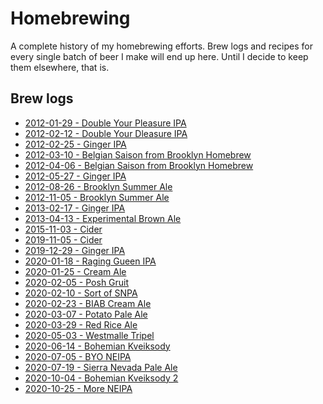 # Homebrewing

A complete history of my homebrewing efforts. Brew logs and recipes
for every single batch of beer I make will end up here. Until I decide
to keep them elsewhere, that is.

## Brew logs

- [2012-01-29 - Double Your Pleasure IPA](/double%20your%20pleasure%20IPA/brewlog_2012-01-29.txt)
- [2012-02-12 - Double Your Dleasure IPA](/double%20your%20pleasure%20IPA/brewlog_2012-02-12.txt)
- [2012-02-25 - Ginger IPA](/ginger%20ipa/brewlog_2012-02-25.txt)
- [2012-03-10 - Belgian Saison from Brooklyn Homebrew](/belgian%20saison%20from%20brooklyn%20homebrew/brewlog_2012-03-10.txt)
- [2012-04-06 - Belgian Saison from Brooklyn Homebrew](/belgian%20saison%20from%20brooklyn%20homebrew/brewlog_2012-04-06.txt)
- [2012-05-27 - Ginger IPA](/ginger%20ipa/brewlog_2012-05-27.txt)
- [2012-08-26 - Brooklyn Summer Ale](/brooklyn%20summer%20ale/brewlog_2012-08-26.txt)
- [2012-11-05 - Brooklyn Summer Ale](/brooklyn%20summer%20ale/brewlog_2012-11-05.txt)
- [2013-02-17 - Ginger IPA](/ginger%20ipa/brewlog_2013-02-17.txt)
- [2013-04-13 - Experimental Brown Ale](/experimental%20brown%20ale/brewlog_2013-04-13.txt)
- [2015-11-03 - Cider](/cider/log_2015-11-03.txt)
- [2019-11-05 - Cider](/cider/log_2019-11-05.txt)
- [2019-12-29 - Ginger IPA](/ginger%20ipa/brewlog_20191229.txt)
- [2020-01-18 - Raging Gueen IPA](/raging%20queen/brewlog_2020-01-18.md)
- [2020-01-25 - Cream Ale](/cream%20ale/brewlog_2020-01-25.md)
- [2020-02-05 - Posh Gruit](/gruit/brewlog_2020-02-05.md)
- [2020-02-10 - Sort of SNPA](/pale%20ale/brewlog_2020-02-10.md)
- [2020-02-23 - BIAB Cream Ale](/cream%20ale/brewlog_2020-02-23.md)
- [2020-03-07 - Potato Pale Ale](/pale%20ale/brewlog_2020-03-07.md)
- [2020-03-29 - Red Rice Ale](/red%20rice%20ale/brewlog_2020-03-29.md)
- [2020-05-03 - Westmalle Tripel](/westmalle%20tripel/brewlog_2020-05-03.md)
- [2020-06-14 - Bohemian Kveiksody](/pilsner/brewlog_2020-06-14.md)
- [2020-07-05 - BYO NEIPA](/neipa/brewlog_2020-07-05.md)
- [2020-07-19 - Sierra Nevada Pale Ale](/pale%20ale/brewlog_2020-07-19.md)
- [2020-10-04 - Bohemian Kveiksody 2](/pilsner/brewlog_2020-10-04.md)
- [2020-10-25 - More NEIPA](/neipa/brewlog_2020-10-25.md)
